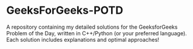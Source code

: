 # GeeksForGeeks-POTD
A repository containing my detailed solutions for the GeeksforGeeks Problem of the Day, written in C++/Python (or your preferred language). Each solution includes explanations and optimal approaches!

